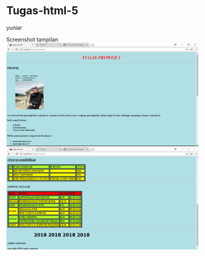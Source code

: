 # Tugas-html-5

yuniar </br>

Screenshot tampilan </br>
![ss](https://github.com/YuniarSetiawan/Tugas-html-5/blob/master/tugas1.PNG)
![ss2](https://github.com/YuniarSetiawan/Tugas-html-5/blob/master/tugas11.PNG)

